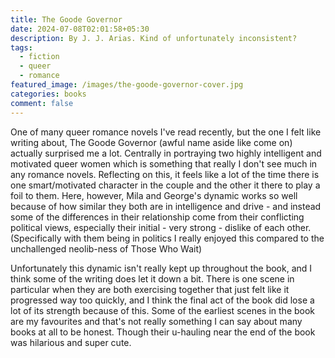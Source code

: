 ```yaml
---
title: The Goode Governor
date: 2024-07-08T02:01:58+05:30
description: By J. J. Arias. Kind of unfortunately inconsistent?
tags:
  - fiction
  - queer
  - romance
featured_image: /images/the-goode-governor-cover.jpg
categories: books
comment: false
---
```


One of many queer romance novels I've read recently, but the one I felt like writing about, The Goode Governor (awful name aside like come on) actually surprised me a lot. Centrally in portraying two highly intelligent and motivated queer women which is something that really I don't see much in any romance novels. Reflecting on this, it feels like a lot of the time there is one smart/motivated character in the couple and the other it there to play a foil to them. Here, however, Mila and George's dynamic works so well because of how similar they both are in intelligence and drive - and instead some of the differences in their relationship come from their conflicting political views, especially their initial - very strong - dislike of each other. (Specifically with them being in politics I really enjoyed this compared to the unchallenged neolib-ness of Those Who Wait)

Unfortunately this dynamic isn't really kept up throughout the book, and I think some of the writing does let it down a bit. There is one scene in particular when they are both exercising together that just felt like it progressed way too quickly, and I think the final act of the book did lose a lot of its strength because of this. Some of the earliest scenes in the book are my favourites and that's not really something I can say about many books at all to be honest. Though their u-hauling near the end of the book was hilarious and super cute.